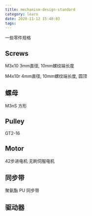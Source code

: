 ```yaml
---
title: mechanism-design-standard
category: learn
date: 2020-11-12 15:40:03
tags:
---
```


一些零件规格

<!-- more -->

## Screws

M3x10 3mm直径, 10mm螺纹端长度

M4x10r 4mm直径, 10mm螺纹端长度, 圆顶

## 螺母

M3nS 方形

## Pulley

GT2-16

## Motor

42步进电机
无刷伺服电机

## 同步带

聚氨酯 PU 同步带

## 驱动器

